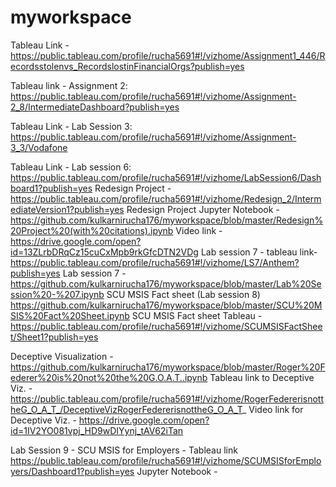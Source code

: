 # myworkspace
Tableau Link - https://public.tableau.com/profile/rucha5691#!/vizhome/Assignment1_446/Recordsstolenvs_RecordslostinFinancialOrgs?publish=yes

Tableau link - Assignment 2: https://public.tableau.com/profile/rucha5691#!/vizhome/Assignment-2_8/IntermediateDashboard?publish=yes

Tableau Link - Lab Session 3: https://public.tableau.com/profile/rucha5691#!/vizhome/Assignment-3_3/Vodafone

Tableau Link - Lab session 6: https://public.tableau.com/profile/rucha5691#!/vizhome/LabSession6/Dashboard1?publish=yes
Redesign Project - https://public.tableau.com/profile/rucha5691#!/vizhome/Redesign_2/IntermediateVersion1?publish=yes
Redesign Project Jupyter Notebook - https://github.com/kulkarnirucha176/myworkspace/blob/master/Redesign%20Project%20(with%20citations).ipynb
Video link - https://drive.google.com/open?id=13ZLrbDRqCz15cuCxMpb9rkGfcDTN2VDg
Lab session 7 - tableau link-  https://public.tableau.com/profile/rucha5691#!/vizhome/LS7/Anthem?publish=yes
Lab session 7 - https://github.com/kulkarnirucha176/myworkspace/blob/master/Lab%20Session%20-%207.ipynb
SCU MSIS Fact sheet (Lab session 8) https://github.com/kulkarnirucha176/myworkspace/blob/master/SCU%20MSIS%20Fact%20Sheet.ipynb
SCU MSIS Fact sheet Tableau - https://public.tableau.com/profile/rucha5691#!/vizhome/SCUMSISFactSheet/Sheet1?publish=yes

Deceptive Visualization - https://github.com/kulkarnirucha176/myworkspace/blob/master/Roger%20Federer%20is%20not%20the%20G.O.A.T..ipynb
Tableau link to Deceptive Viz. - https://public.tableau.com/profile/rucha5691#!/vizhome/RogerFedererisnottheG_O_A_T_/DeceptiveVizRogerFedererisnottheG_O_A_T_
Video link for Deceptive Viz. - https://drive.google.com/open?id=1IV2YO081vpj_HD9wDIYynj_tAV62iTan

Lab Session 9 - SCU MSIS for Employers - Tableau link https://public.tableau.com/profile/rucha5691#!/vizhome/SCUMSISforEmployers/Dashboard1?publish=yes
Jupyter Notebook - 
